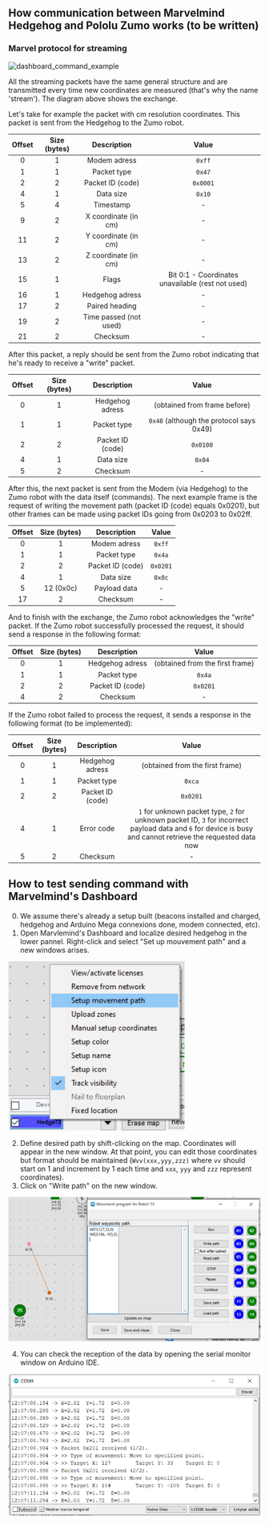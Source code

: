 ## How communication between Marvelmind Hedgehog and Pololu Zumo works (to be written)

### Marvel protocol for streaming
![dashboard_command_example](http://www.plantuml.com/plantuml/proxy?cache=no&src=https://raw.githubusercontent.com/chletes/IMTA-PS5-EssaimRobots/main/assets/diagrams/dashboard_command_example.iuml)

All the streaming packets have the same general structure and are transmitted every time new coordinates are measured (that's why the name 'stream'). The diagram above shows the exchange. 

Let's take for example the packet with cm resolution coordinates. This packet is sent from the Hedgehog to the Zumo robot. 

| Offset | Size (bytes) | Description | Value |
|:-:|:-:|:-:|:-:|
| 0 | 1 | Modem adress | `0xff` |
| 1 | 1 | Packet type | `0x47` |
| 2 | 2 | Packet ID (code) | `0x0001` |
| 4 | 1 | Data size  | `0x10` |
| 5 | 4 | Timestamp | - |
| 9 | 2 | X coordinate (in cm)  | - |
| 11 | 2 | Y coordinate (in cm)  | - |
| 13 | 2 | Z coordinate (in cm) | - |
| 15 | 1 | Flags  | Bit 0:1 - Coordinates unavailable (rest not used)|
| 16 | 1 | Hedgehog adress | - |
| 17 | 2 | Paired heading  | - |
| 19 | 2 | Time passed (not used) | - |
| 21 | 2 | Checksum  | - |

After this packet, a reply should be sent from the Zumo robot indicating that he's ready to receive a "write" packet.

| Offset | Size (bytes) | Description | Value |
|:-:|:-:|:-:|:-:|
| 0 | 1 | Hedgehog adress | (obtained from frame before) |
| 1 | 1 | Packet type | `0x48` (although the protocol says 0x49) |
| 2 | 2 | Packet ID (code) | `0x0100` |
| 4 | 1 | Data size  | `0x04` |
| 5 | 2 | Checksum  | - |

After this, the next packet is sent from the Modem (via Hedgehog) to the Zumo robot with the data itself (commands). The next example frame is the request of writing the movement path (packet ID (code) equals 0x0201), but other frames can be made using packet IDs going from 0x0203 to 0x02ff. 

| Offset | Size (bytes) | Description | Value |
|:-:|:-:|:-:|:-:|
| 0 | 1 | Modem adress | `0xff` |
| 1 | 1 | Packet type | `0x4a` |
| 2 | 2 | Packet ID (code) | `0x0201` |
| 4 | 1 | Data size  | `0x0c` |
| 5 | 12 (0x0c) | Payload data | - |
| 17 | 2 | Checksum  | - |

And to finish with the exchange, the Zumo robot acknowledges the "write" packet. If the Zumo robot successfully processed the request, it should send a response in the following format:

| Offset | Size (bytes) | Description | Value |
|:-:|:-:|:-:|:-:|
| 0 | 1 | Hedgehog adress | (obtained from the first frame) |
| 1 | 1 | Packet type | `0x4a` |
| 2 | 2 | Packet ID (code) | `0x0201` |
| 4 | 2 | Checksum  | - |

If the Zumo robot failed to process the request, it sends a response in the following format (to be implemented): 

| Offset | Size (bytes) | Description | Value |
|:-:|:-:|:-:|:-:|
| 0 | 1 | Hedgehog adress | (obtained from the first frame) |
| 1 | 1 | Packet type | `0xca` |
| 2 | 2 | Packet ID (code) | `0x0201` |
| 4 | 1 | Error code | `1` for unknown packet type, `2` for unknown packet ID, `3` for incorrect payload data and `6` for device is busy and cannot retrieve the requested data now |
| 5 | 2 | Checksum  | - |

## How to test sending command with Marvelmind's Dashboard

0. We assume there's already a setup built (beacons installed and charged, hedgehog and Arduino Mega connexions done, modem connected, etc). 
1. Open Marvlemind's Dashboard and localize desired hedgehog in the lower pannel. Right-click and select "Set up mouvement path" and a new windows arises. 

![setup_mouvement_path](/assets/img/dashboard_command_example/setup_mouvement_path.png)

2. Define desired path by shift-clicking on the map. Coordinates will appear in the new window. At that point, you can edit those coordinates but format should be maintained (`Wvv(xxx,yyy,zzz)` where `vv` should start on 1 and increment by 1 each time and `xxx`, `yyy` and `zzz` represent coordinates).
3. Click on "Write path" on the new window. 

![define_path](/assets/img/dashboard_command_example/define_path.png)

4. You can check the reception of the data by opening the serial monitor window on Arduino IDE. 

![arduino_ide_serial_monitor](/assets/img/dashboard_command_example/arduino_ide_serial_monitor.png)
